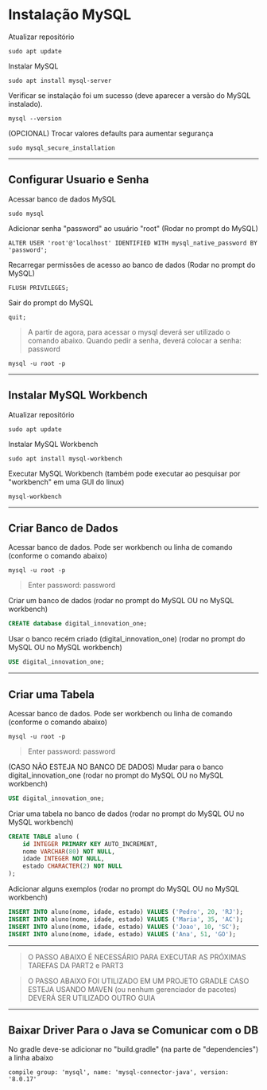 # Instalação MySQL

Atualizar repositório
```
sudo apt update
```

Instalar MySQL
```
sudo apt install mysql-server
```

Verificar se instalação foi um sucesso (deve aparecer a versão do MySQL instalado).
```
mysql --version
```

(OPCIONAL) Trocar valores defaults para aumentar segurança
```
sudo mysql_secure_installation
```

---
## Configurar Usuario e Senha

Acessar banco de dados MySQL
```
sudo mysql
```

Adicionar senha "password" ao usuário "root" (Rodar no prompt do  MySQL)
```
ALTER USER 'root'@'localhost' IDENTIFIED WITH mysql_native_password BY 'password';
```

Recarregar permissões de acesso ao banco de dados (Rodar no prompt do  MySQL)
```
FLUSH PRIVILEGES;
```

Sair do prompt do MySQL
```
quit;
```

> A partir de agora, para acessar o mysql deverá ser utilizado o comando abaixo.
> Quando pedir a senha, deverá colocar a senha: password
```
mysql -u root -p
```

---
## Instalar MySQL Workbench

Atualizar repositório
```
sudo apt update
```

Instalar MySQL Workbench
```
sudo apt install mysql-workbench
```

Executar MySQL Workbench (também pode executar ao pesquisar por "workbench" em uma GUI do linux)
```
mysql-workbench
```

---
## Criar Banco de Dados

 Acessar banco de dados. Pode ser workbench ou linha de comando (conforme o comando abaixo)
```
mysql -u root -p
```

> Enter password: password

Criar um banco de dados (rodar no prompt do MySQL OU no MySQL workbench)
```sql
CREATE database digital_innovation_one;
```

Usar o banco recém criado (digital_innovation_one) (rodar no prompt do MySQL OU no MySQL workbench)
```sql
USE digital_innovation_one;
```

---
## Criar uma Tabela

Acessar banco de dados. Pode ser workbench ou linha de comando (conforme o comando abaixo)
```
mysql -u root -p
```
> Enter password: password

(CASO NÂO ESTEJA NO BANCO DE DADOS) Mudar para o banco digital_innovation_one (rodar no prompt do MySQL OU no MySQL workbench)
```sql
USE digital_innovation_one;
```

Criar uma tabela no banco de dados (rodar no prompt do MySQL OU no MySQL workbench)
```sql
CREATE TABLE aluno (
    id INTEGER PRIMARY KEY AUTO_INCREMENT,
    nome VARCHAR(80) NOT NULL,
    idade INTEGER NOT NULL,
    estado CHARACTER(2) NOT NULL
);
```

Adicionar alguns exemplos (rodar no prompt do MySQL OU no MySQL workbench)
```sql
INSERT INTO aluno(nome, idade, estado) VALUES ('Pedro', 20, 'RJ');
INSERT INTO aluno(nome, idade, estado) VALUES ('Maria', 35, 'AC');
INSERT INTO aluno(nome, idade, estado) VALUES ('Joao', 10, 'SC');
INSERT INTO aluno(nome, idade, estado) VALUES ('Ana', 51, 'GO');
```

---
> O PASSO ABAIXO É NECESSÁRIO PARA EXECUTAR AS PRÓXIMAS TAREFAS DA PART2 e PART3

> O PASSO ABAIXO FOI UTILIZADO EM UM PROJETO GRADLE
> CASO ESTEJA USANDO MAVEN (ou nenhum gerenciador de pacotes) DEVERÁ SER UTILIZADO OUTRO GUIA

---
## Baixar Driver Para o Java se Comunicar com o DB

No gradle deve-se adicionar no "build.gradle" (na parte de "dependencies") a linha abaixo
```
compile group: 'mysql', name: 'mysql-connector-java', version: '8.0.17'
```